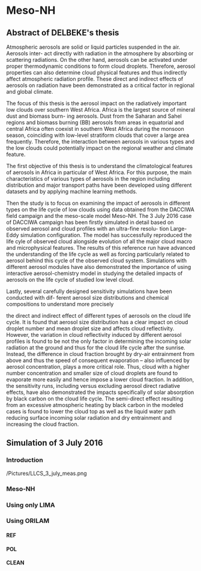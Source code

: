 # Meso-NH

## Abstract of DELBEKE's thesis

Atmospheric aerosols are solid or liquid particles suspended in the air. Aerosols inter-
act directly with radiation in the atmosphere by absorbing or scattering radiations. On
the other hand, aerosols can be activated under proper thermodynamic conditions to form
cloud droplets. Therefore, aerosol properties can also determine cloud physical features
and thus indirectly affect atmospheric radiation profile. These direct and indirect effects
of aerosols on radiation have been demonstrated as a critical factor in regional and global
climate.

The focus of this thesis is the aerosol impact on the radiatively important low clouds
over southern West Africa. Africa is the largest source of mineral dust and biomass burn-
ing aerosols. Dust from the Saharan and Sahel regions and biomass burning (BB) aerosols
from areas in equatorial and central Africa often coexist in southern West Africa during
the monsoon season, coinciding with low-level stratiform clouds that cover a large area
frequently. Therefore, the interaction between aerosols in various types and the low clouds
could potentially impact on the regional weather and climate feature.

The first objective of this thesis is to understand the climatological features of aerosols
in Africa in particular of West Africa. For this purpose, the main characteristics of various
types of aerosols in the region including distribution and major transport paths have been
developed using different datasets and by applying machine learning methods.

Then the study is to focus on examining the impact of aerosols in different types on the
life cycle of low clouds using data obtained from the DACCIWA field campaign and the
meso-scale model Meso-NH. The 3 July 2016 case of DACCIWA campaign has been firstly
simulated in detail based on observed aerosol and cloud profiles with an ultra-fine resolu-
tion Large-Eddy simulation configuration. The model has successfully reproduced the life
cyle of observed cloud alongside evolution of all the major cloud macro and microphysical
features. The results of this reference run have advanced the understanding of the life cycle
as well as forcing particularly related to aerosol behind this cycle of the observed cloud
system. Simulations with different aerosol modules have also demonstrated the importance
of using interactive aerosol-chemistry model in studying the detailed impacts of aerosols
on the life cycle of studied low level cloud.

Lastly, several carefully designed sensitivity simulations have been conducted with dif-
ferent aerosol size distributions and chemical compositions to understand more precisely

the direct and indirect effect of different types of aerosols on the cloud life cycle. It is found
that aerosol size distribution has a clear impact on cloud droplet number and mean droplet
size and affects cloud reflectivity. However, the variation in cloud reflectivity induced by
different aerosol profiles is found to be not the only factor in determining the incoming
solar radiation at the ground and thus for the cloud life cycle after the sunrise. Instead,
the difference in cloud fraction brought by dry-air entrainment from above and thus the
speed of consequent evaporation – also influenced by aerosol concentration, plays a more
critical role. Thus, cloud with a higher number concentration and smaller size of cloud
droplets are found to evaporate more easily and hence impose a lower cloud fraction. In
addition, the sensitivity runs, including versus excluding aerosol direct radiative effects,
have also demonstrated the impacts specifically of solar absorption by black carbon on the
cloud life cycle. The semi-direct effect resulting from an excessive atmospheric heating by
black carbon in the modeled cases is found to lower the cloud top as well as the liquid
water path reducing surface incoming solar radiation and dry entrainment and increasing
the cloud fraction.

## Simulation of 3 July 2016

### Introduction

/Pictures/LLCS_3_july_meas.png

### Meso-NH

### Using only LIMA

### Using ORILAM 

#### REF 

#### POL

#### CLEAN
